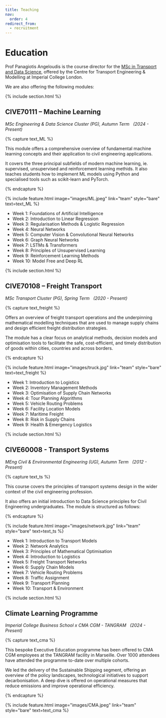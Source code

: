 ```yaml
---
title: Teaching
nav:
  order: 4
redirect_from: 
  - recruitment
---
```



# Education

Prof Panagiotis Angeloudis is the course director for the [MSc in Transport and Data Science](https://www.imperial.ac.uk/study/courses/postgraduate-taught/transport-data-science/), offered by the Centre for Transport Engineering & Modelling at Imperial College London. 

We are also offering the following modules: 

{% include section.html %}

## CIVE70111 – Machine Learning
_MSc Engineering & Data Science Cluster (PG), Autumn Term &nbsp; (2024 - Present)_

{% capture text_ML %}

This module offers a comprehensive overview of fundamental machine learning concepts and their application to civil engineering applications. 

It covers the three principal subfields of modern machine learning, ie. supervised, unsupervised and reinforcement learning methids. It also teaches students how to implement ML models using Python and specialised tools such as scikit-learn and PyTorch.

{% endcapture %}

{%
  include feature.html
  image="images/ML.jpeg"
  link="team"
  style="bare"
  text=text_ML
%}



- Week 1: Foundations of Artificial Intelligence
- Week 2: Introduction to Linear Regression
- Week 3: Regularisation Methods & Logistic Regression
- Week 4: Neural Networks
- Week 5: Computer Vision & Convolutional Neural Networks
- Week 6: Graph Neural Networks
- Week 7: LSTMs & Transformers
- Week 8: Principles of Unsupervised Learning
- Week 9: Reinforcement Learning Methods
- Week 10: Model Free and Deep RL

{% include section.html %}

## CIVE70108 – Freight Transport
_MSc Transport Cluster (PG), Spring Term &nbsp; (2020 - Present)_ 


{% capture text_freight %}

Offers an overview of  freight transport operations and the underpinning mathematical modelling techniques that are used to manage supply chains and design efficient freight distribution strategies.

The module has a clear focus on analytical methods,  decision models and optimisation tools to facilitate the safe, cost-efficient, and timely distribution of goods within cities, countries and across borders. 

{% endcapture %}

{%
  include feature.html
  image="images/truck.jpg"
  link="team"
  style="bare"
  text=text_freight
%}







- Week 1: Introduction to Logistics
- Week 2: Inventory Management Methods
- Week 3: Optimisation of Supply Chain Networks
- Week 4: Tour Planning Algorithms
- Week 5: Vehicle Routing Problems
- Week 6: Facility Location Models
- Week 7: Maritime Freight
- Week 8: Risk in Supply Chains
- Week 9: Health & Emergency Logistics

{% include section.html %}

## CIVE60008 - Transport Systems
_MEng Civil & Environmental Engineering (UG), Autumn Term &nbsp; (2012 - Present)_


{% capture text_ts %}

This course covers the principles of transport systems design in the wider context of the civil engineering profession. 

It also offers an initial introduction to Data Science principles for Civil Engineering undergraduates. The module is structured as follows:

{% endcapture %}

{%
  include feature.html
  image="images/network.jpg"
  link="team"
  style="bare"
  text=text_ts
%}






- Week 1: Introduction to Transport Models
- Week 2: Network Analytics
- Week 3: Principles of Mathematical Optimisation
- Week 4: Introduction to Logistics
- Week 5: Freight Transport Networks
- Week 6: Supply Chain Models
- Week 7: Vehicle Routing Problems
- Week 8: Traffic Assignment
- Week 9: Transport Planning
- Week 10: Transport & Environment


{% include section.html %}

## Climate Learning Programme 
_Imperial College Business School x CMA CGM - TANGRAM &nbsp; (2024 - Present)_

{% capture text_cma %}

This bespoke Executive Education programme has been offered to CMA CGM employees at the TANGRAM facility in Marseille. Over 1000 attendees have attended the programme to-date over multiple cohorts.

We led the delivery of the Sustainable Shipping segment, offering an overview of the policy landscapes, technological initiatives to support decarbonisation. A deep dive is offered on operational measures that reduce emissions and improve operational efficiency.

{% endcapture %}


{%
  include feature.html
  image="images/CMA.jpeg"
  link="team"
  style="bare"
  text=text_cma
%}


<br>
<br>
<br>